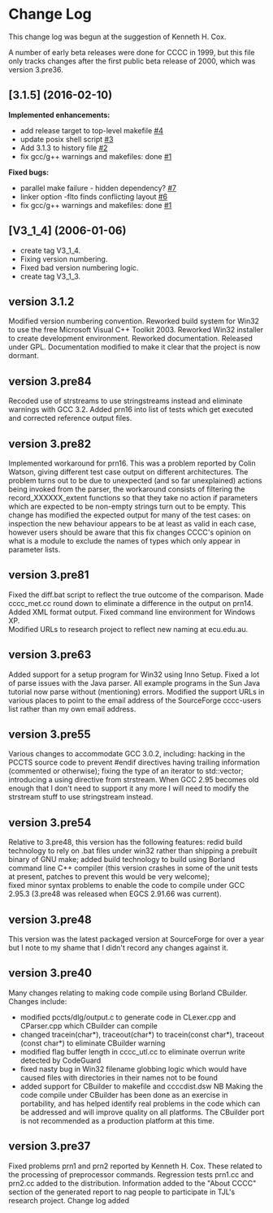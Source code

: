 # Change Log

This change log was begun at the suggestion of Kenneth H. Cox.

A number of early beta releases were done for CCCC in 1999, but this
file only tracks changes after the first public beta release of
2000, which was version 3.pre36.

## [3.1.5] (2016-02-10)

**Implemented enhancements:**

- add release target to top-level makefile [\#4](https://github.com/sarnold/cccc/issues/4)
- update posix shell script [\#3](https://github.com/sarnold/cccc/issues/3)
- Add 3.1.3 to history file [\#2](https://github.com/sarnold/cccc/issues/2)
- fix gcc/g++ warnings and makefiles:  done [\#1](https://github.com/sarnold/cccc/issues/1)

**Fixed bugs:**

- parallel make failure - hidden dependency? [\#7](https://github.com/sarnold/cccc/issues/7)
- linker option -flto finds conflicting layout [\#6](https://github.com/sarnold/cccc/issues/6)
- fix gcc/g++ warnings and makefiles:  done [\#1](https://github.com/sarnold/cccc/issues/1)

## [V3_1_4] (2006-01-06)

- create tag V3_1_4.
- Fixing version numbering.
- Fixed bad version numbering logic.
- create tag V3_1_3.

## version 3.1.2
Modified version numbering convention.
Reworked build system for Win32 to use the free Microsoft Visual C++ Toolkit 2003.
Reworked Win32 installer to create development environment.
Reworked documentation.
Released under GPL.
Documentation modified to make it clear that the project is now dormant.

## version 3.pre84
Recoded use of strstreams to use stringstreams instead and eliminate 
warnings with GCC 3.2.
Added prn16 into list of tests which get executed and corrected reference
output files.

## version 3.pre82
Implemented workaround for prn16.  This was a problem reported by Colin 
Watson, giving different test case output on different architectures.
The problem turns out to be due to unexpected (and so far unexplained)
actions being invoked from the parser, the workaround consists of filtering
the record_XXXXXX_extent functions so that they take no action if 
parameters which are expected to be non-empty strings turn out to be empty.
This change has modified the expected output for many of the test cases:
on inspection the new behaviour appears to be at least as valid in each
case, however users should be aware that this fix changes CCCC's opinion
on what is a module to exclude the names of types which only appear in
parameter lists.

## version 3.pre81
Fixed the diff.bat script to reflect the true outcome of the comparison.
Made cccc_met.cc round down to eliminate a difference in the output 
on prn14.
Added XML format output.
Fixed command line environment for Windows XP.  
Modified URLs to research project to reflect new naming at ecu.edu.au.

## version 3.pre63
Added support for a setup program for Win32 using Inno Setup.
Fixed a lot of parse issues with the Java parser.  All example programs in 
the Sun Java tutorial now parse without (mentioning) errors.
Modified the support URLs in various places to point to the email address
of the SourceForge cccc-users list rather than my own email address.

## version 3.pre55
Various changes to accommodate GCC 3.0.2, including: hacking in the PCCTS
source code to prevent #endif directives having trailing information 
(commented or otherwise); fixing the type of an iterator to std::vector;
introducing a using directive from strstream.  When GCC 2.95 becomes old
enough that I don't need to support it any more I will need to modify
the strstream stuff to use stringstream instead.

## version 3.pre54
Relative to 3.pre48, this version has the following features:
redid build technology to rely on .bat files under win32 rather than
shipping a prebuilt binary of GNU make;
added build technology to build using Borland command line C++ compiler
(this version crashes in some of the unit tests at present, patches
to prevent this would be very welcome);  
fixed minor syntax problems to enable the code to compile under GCC 
2.95.3 (3.pre48 was released when EGCS 2.91.66 was current).

## version 3.pre48
This version was the latest packaged version at SourceForge for over 
a year but I note to my shame that I didn't record any changes against 
it.

## version 3.pre40
Many changes relating to making code compile using Borland CBuilder.
Changes include:
- modified pccts/dlg/output.c to generate code in CLexer.cpp and CParser.cpp
which CBuilder can compile
- changed tracein(char*), traceout(char*) to tracein(const char*), traceout
(const char*) to eliminate CBuilder warning
- modified flag buffer length in cccc_utl.cc to eliminate overrun write 
detected by CodeGuard
- fixed nasty bug in Win32 filename globbing logic which would have caused
files with directories in their names not to be found
- added support for CBuilder to makefile and ccccdist.dsw
NB Making the code compile under CBuilder has been done as an exercise in 
portability, and has helped identify real problems in the code which can 
be addressed and will improve quality on all platforms.  The CBuilder port
is not recommended as a production platform at this time.

## version 3.pre37
Fixed problems prn1 and prn2 reported by Kenneth H. Cox.
These related to the processing of preprocessor commands.
Regression tests prn1.cc and prn2.cc added to the distribution.
Information added to the "About CCCC" section of the generated report
to nag people to participate in TJL's research project.
Change log added

